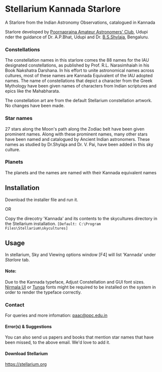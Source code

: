 # Stellarium Kannada Starlore

A Starlore from the Indian Astronomy Observations, catalogued in Kannada

Starlore developed by [Poornaprajna Amateur Astronomers' Club]("https://paac.ppc.ac.in"), Udupi nder the guidance of Dr. A.P.Bhat, Udupi and Dr. [B.S.Shylaja](https://scholar.google.com/citations?user=k8_GPYEAAAAJ&hl=en&oi=sra), Bengaluru.

### Constellations
The constellation names in this starlore comes the 88 names for the IAU designated constellations, as published by Prof. R.L. Narasimhaiah in his Book Nakshatra Darshana. In his effort to unite astronomical names across cultures, most of these names are Kannada Equivalent of the IAU adopted names. The name of constellations that depict a character from the Greek Mythology have been given names  of characters from Indian scriptures and epics like  the Mahabharata.

The constellation art are from the default Stellarium constellation artwork. No changes have been made.

### Star names
27 stars along the Moon's path along the Zodiac belt have been given prominent names. Along with these prominent names, many other stars have been named and catalogued by Ancient Indian astronomers. These names as studied by Dr.Shylaja and Dr. V. Pai, have been added in this sky culture.

### Planets
The planets and the names are named with their Kannada equivalent names 
  
## Installation

Download the installer file and run it. 

OR 

Copy the direcotry 'Kannada'  and its contents to the skycultures directory in the Stellarium installation. `[Default: C:\Program Files\Stellarium\skycultures]`

## Usage
In stellarium, Sky and Viewing options window [F4] will list 'Kannada' under _Starlore_  tab. 

#### Note:
Due to the Kannada typeface, Adjust Constellation and GUI font sizes.
[Nirmala UI](https://www.wfonts.com/font/nirmala-ui) or [Tunga](https://www.wfonts.com/font/tunga) fonts might be required to be installed on the system in order to render the typeface correctly. 

### Contact
For queries and more infomation: paac@ppc.edu.in

#### Error(s) & Suggestions
You can also send us papers and books that mention star names that have been missed, to the above email. We'd love to add it.

#### Download Stellarium
https://stellarium.org
